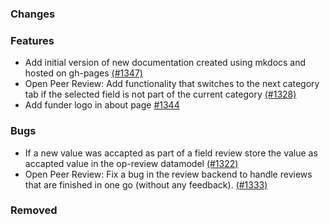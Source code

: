 ### Changes

### Features
- Add initial version of new documentation created using mkdocs and hosted on gh-pages [(#1347)](https://github.com/OpenEnergyPlatform/oeplatform/pull/1347)
- Open Peer Review: Add functionality that switches to the next category tab if the selected field is not part of the current category [(#1328)](https://github.com/OpenEnergyPlatform/oeplatform/pull/1328)
- Add funder logo in about page [#1344](https://github.com/OpenEnergyPlatform/oeplatform/pull/1344)

### Bugs
- If a new value was accapted as part of a field review store the value as accapted value in the op-review datamodel [(#1322)](https://github.com/OpenEnergyPlatform/oeplatform/pull/1322)
- Open Peer Review: Fix a bug in the review backend to handle reviews that are finished in one go (without any feedback). [(#1333)](https://github.com/OpenEnergyPlatform/oeplatform/pull/1333)

### Removed
